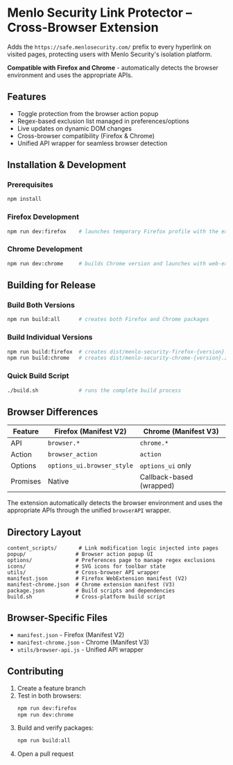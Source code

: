 # Menlo Security Link Protector – Cross-Browser Extension

Adds the `https://safe.menlosecurity.com/` prefix to every hyperlink on visited pages, protecting users with Menlo Security's isolation platform.

**Compatible with Firefox and Chrome** - automatically detects the browser environment and uses the appropriate APIs.

## Features

- Toggle protection from the browser action popup
- Regex-based exclusion list managed in preferences/options
- Live updates on dynamic DOM changes
- Cross-browser compatibility (Firefox & Chrome)
- Unified API wrapper for seamless browser detection

## Installation & Development

### Prerequisites
```bash
npm install
```

### Firefox Development
```bash
npm run dev:firefox    # launches temporary Firefox profile with the extension
```

### Chrome Development
```bash
npm run dev:chrome     # builds Chrome version and launches with web-ext
```

## Building for Release

### Build Both Versions
```bash
npm run build:all      # creates both Firefox and Chrome packages
```

### Build Individual Versions
```bash
npm run build:firefox  # creates dist/menlo-security-firefox-{version}.zip
npm run build:chrome   # creates dist/menlo-security-chrome-{version}.zip
```

### Quick Build Script
```bash
./build.sh             # runs the complete build process
```

## Browser Differences

| Feature | Firefox (Manifest V2) | Chrome (Manifest V3) |
|---------|----------------------|---------------------|
| API | `browser.*` | `chrome.*` |
| Action | `browser_action` | `action` |
| Options | `options_ui.browser_style` | `options_ui` only |
| Promises | Native | Callback-based (wrapped) |

The extension automatically detects the browser environment and uses the appropriate APIs through the unified `browserAPI` wrapper.

## Directory Layout

```
content_scripts/       # Link modification logic injected into pages
popup/                # Browser action popup UI  
options/              # Preferences page to manage regex exclusions
icons/                # SVG icons for toolbar state
utils/                # Cross-browser API wrapper
manifest.json         # Firefox WebExtension manifest (V2)
manifest-chrome.json  # Chrome extension manifest (V3)
package.json          # Build scripts and dependencies
build.sh              # Cross-platform build script
```

## Browser-Specific Files

- `manifest.json` - Firefox (Manifest V2)
- `manifest-chrome.json` - Chrome (Manifest V3) 
- `utils/browser-api.js` - Unified API wrapper

## Contributing

1. Create a feature branch
2. Test in both browsers:
   ```bash
   npm run dev:firefox
   npm run dev:chrome
   ```
3. Build and verify packages:
   ```bash
   npm run build:all
   ```
4. Open a pull request
